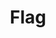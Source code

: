 ---
title: Flag
tags: ["flag", "mark", "symbol", "nation", "country"]
icon: flag
svg: '<svg xmlns="http://www.w3.org/2000/svg" width="24" height="24" fill="none" viewBox="0 0 24 24" stroke-width="1.5" stroke-linecap="round" stroke-linejoin="round" stroke="currentColor"><path d="M4 21v-5.313m0 0c5.818-4.55 10.182 4.55 16 0V4.313c-5.818 4.55-10.182-4.55-16 0z"/></svg>'
---